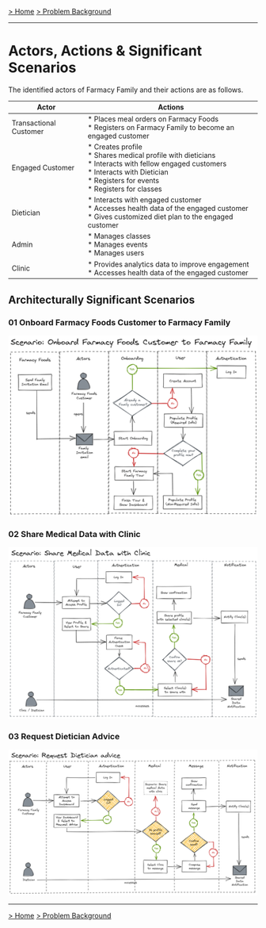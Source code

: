 [> Home](../README.md)  [> Problem Background](README.md)

---
# Actors, Actions & Significant Scenarios

The identified actors of Farmacy Family and their actions are as follows.

| Actor                  | Actions                                                      |
| ---------------------- | ------------------------------------------------------------ |
| Transactional Customer | * Places meal orders on Farmacy Foods<br />* Registers on Farmacy Family to become an engaged customer<br /> |
| Engaged Customer       | * Creates profile <br />* Shares medical profile with dieticians<br />* Interacts with fellow engaged customers <br />* Interacts with Dietician<br />* Registers for events<br />* Registers for classes |
| Dietician              | * Interacts with engaged customer<br />* Accesses health data of the engaged customer<br />* Gives customized diet plan to the engaged customer |
| Admin                  | * Manages classes<br />* Manages events<br />* Manages users |
| Clinic                 | * Provides analytics data to improve engagement<br />* Accesses health data of the engaged customer |

## Architecturally Significant Scenarios

### 01  Onboard Farmacy Foods Customer to Farmacy Family

![Scenario-OnboardFFoodsCustomer](../assets/diagrams/Scenario-OnboardFFoodsCustomer.png)

### 02 Share Medical Data with Clinic

![Scenario-ShareProfileWithClinic](../assets/diagrams/Scenario-ShareProfileWithClinic.png)

### 03 Request Dietician Advice

![Scenario-RequestDieticianAdvice](../assets/diagrams/Scenario-RequestDieticianAdvice.png)


------

[> Home](../README.md)  [> Problem Background](README.md)
